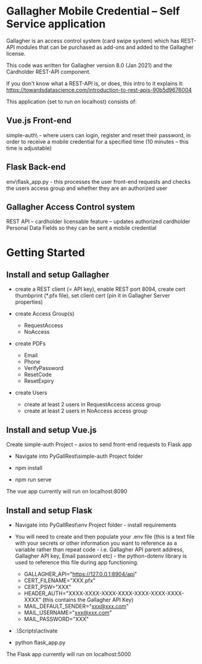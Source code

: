 # Gallagher Mobile Credential – Self Service application
Gallagher is an access control system (card swipe system) which has REST-API modules that can be purchased as add-ons and added to the Gallagher license.

This code was written for Gallagher version 8.0 (Jan 2021) and the Cardholder REST-API component.

If you don't know what a REST-API is, or does, this intro to it explains it: https://towardsdatascience.com/introduction-to-rest-apis-90b5d9676004

This application (set to run on localhost) consists of:

## Vue.js Front-end

simple-auth\ - where users can login, register and reset their password, in order to receive a mobile credential for a specified time (10 minutes – this time is adjustable)

## Flask Back-end

env\flask_app.py - this processes the user front-end requests and checks the users access group and whether they are an authorized user

## Gallagher Access Control system

REST API – cardholder licensable feature – updates authorized cardholder Personal Data Fields so they can be sent a mobile credential

# Getting Started

## Install and setup Gallagher
  
* create a REST client (= API key), enable REST port 8094, create cert thumbprint (*.pfx file), set client cert (pin it in Gallagher Server properties)

* create Access Group(s)
  - RequestAccess
  - NoAccess
* create PDFs
  - Email
  - Phone
  - VerifyPassword
  - ResetCode
  - ResetExpiry
* create Users
  - create at least 2 users in RequestAccess access group
  - create at least 2 users in NoAccess access group

## Install and setup Vue.js
Create simple-auth Project – axios to send front-end requests to Flask app
  
* Navigate into PyGallRest\simple-auth Project folder

* npm install

* npm run serve

The vue app currently will run on localhost:8090

## Install and setup Flask
  
* Navigate into PyGallRest\env Project folder - install requirements

* You will need to create and then populate your .env file (this is a text file with your secrets or other information you want to reference as a variable rather than repeat code - i.e. Gallagher API parent address, Gallagher API key, Email password etc) - the python-dotenv library is used to reference this file during app functioning.
  - GALLAGHER_API="https://127.0.0.1:8904/api"
  - CERT_FILENAME="XXX.pfx"
  - CERT_PSW="XXX"
  - HEADER_AUTH="XXXX-XXXX-XXXX-XXXX-XXXX-XXXX-XXXX-XXXX"   (this contains the Gallagher API Key)
  - MAIL_DEFAULT_SENDER="xxx@xxx.com"
  - MAIL_USERNAME="xxx@xxx.com"
  - MAIL_PASSWORD="XXX"
  
* .\\Scripts\activate

* python flask_app.py

The Flask app currently will run on localhost:5000

